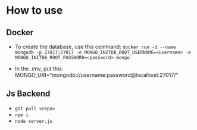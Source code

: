 # How to use

## Docker

- To create the database, use this command:
  `docker run -d --name mongodb -p 27017:27017 -e MONGO_INITDB_ROOT_USERNAME=<username> -e MONGO_INITDB_ROOT_PASSWORD=<password> mongo`

- In the .env, put this:
  MONGO_URI="mongodb://username:password@localhost:27017/"

## Js Backend

- `git pull <repo>`
- `npm i`
- `node server.js`
